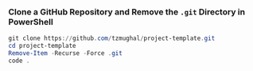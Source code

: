 ### Clone a GitHub Repository and Remove the `.git` Directory in PowerShell

```powershell
git clone https://github.com/tzmughal/project-template.git
cd project-template
Remove-Item -Recurse -Force .git
code .
